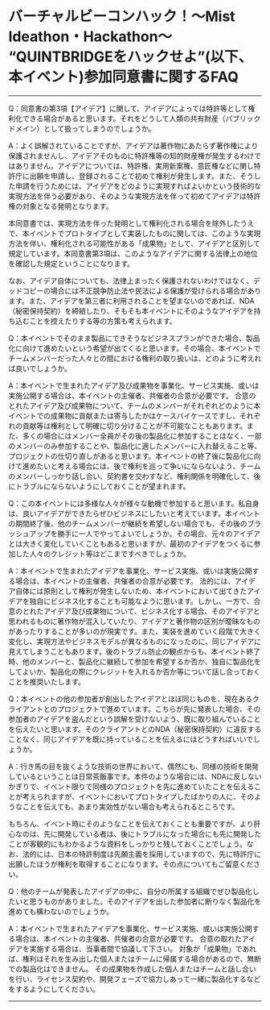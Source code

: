 # バーチャルビーコンハック！〜Mist Ideathon・Hackathon〜 “QUINTBRIDGEをハックせよ”(以下、本イベント)参加同意書に関するFAQ

---

Q：同意書の第3項【アイデア】に関して、アイデアによっては特許等として権利化できる場合があると思います。それをどうして人類の共有財産（パブリックドメイン）として扱ってしまうのでしょうか。

A：よく誤解されていることですが、アイデアは著作物にあたらず著作権により保護されませんし、アイデアそのものに特許権等の知的財産権が発生するわけではありません。アイデアについては、特許権、実用新案権、意匠権などに関し特許庁に出願を申請し、登録されることで初めて権利が発生します。また、そうした申請を行うためには、アイデアをどのように実現すればよいかという技術的な実現方法を伴う必要があり、そのような実現方法を伴って初めてアイデアは特許権の対象となる発明となります。

本同意書では、実現方法を伴った発明として権利化される場合を除外したうえで、本イベントでプロトタイプとして実装したものに関しては、このような実現方法を伴い、権利化される可能性がある「成果物」として、アイデアと区別して規定しています。本同意書第3項は、このようなアイデアに関する法律上の地位を確認した規定ということになります。

なお、アイデア自体についても、法律上まったく保護されないわけではなく、デッドコピーの場合には不正競争防止法や民法による保護が受けられる場合があります。また、アイデアを第三者に利用されることを望まないのであれば、NDA（秘密保持契約）を締結したり、そもそも本イベントにそのようなアイデアを持ち込むことを控えたりする等の方策も考えられます。

Q：本イベントでそのまま製品にできそうなビジネスプランができた場合、製品化に向けて進めたいという希望が出てくると思います。その場合、本イベントでチームメンバーだった人々との間における権利の取り扱いは、どのように考えれば良いでしょうか。

A：本イベントで生まれたアイデア及び成果物を事業化、サービス実施、或いは実施公開する場合は、本イベントの主催者、共催者の合意が必要です。
合意のとれたアイデア及び成果物について、チームのメンバーがそれぞれどのように本イベントでの成果物に貢献または寄与したかはケースバイケースですし、それぞれの貢献等は権利として明確に切り分けることが不可能なこともあります。また、多くの場合にはメンバー全員がその後の製品化に参加することはなく、一部のメンバーのみ参加することや、製品化に適したメンバーに入れ替えること等、プロジェクトの仕切り直しがあると思います。本イベントの終了後に製品化に向けて進めたいと考える場合には、後で権利を巡って争いにならないよう、チームのメンバーしっかり話し合い、契約書を交わすなど、権利関係を明確化して、後にトラブルにならないようにしておくことが望まれます。

Q：この本イベントには多様な人々が様々な動機で参加すると思います。私自身は、良いアイデアができたらぜひビジネスにしたいと考えています。本イベントの期間終了後、他のチームメンバーが継続を希望しない場合でも、その後のブラッシュアップを勝手に一人でやってよいでしょうか。その場合、元々のアイデアとは大きく変化していくこともあると思いますが、最初のアイデアをつくるに参加した人々のクレジット等はどこまですべきでしょうか。

A：本イベントで生まれたアイデアを事業化、サービス実施、或いは実施公開する場合は、本イベントの主催者、共催者の合意が必要です。
法的には、アイデア自体には原則として権利が発生しないため、本イベントにおいて出てきたアイデアを独自にビジネス化することも可能なように思います。しかし、一方で、合意のとれたアイデア及び成果物について、ビジネス化する場合、そのアイデアと思われるものに著作物が混入していたり、アイデアと著作物の区別が曖昧なものがあったりすることが多いのが現実です。また、実装を進めていく段階で大きく変化し、実現方法やビジネスモデルが異なるものになったのに、同じアイデアに見えてしまうこともあります。後のトラブル防止の観点からも、本イベント終了時、他のメンバーと、製品化に継続して参加を希望するか否か、独自に製品化をしてよいか、製品化の際にクレジットを入れるか否か等について話し合っておくことを推奨いたします。

Q：本イベントの他の参加者が創出したアイデアとほぼ同じものを、現在あるクライアントとのプロジェクトで進めています。こちらが先に発表した場合、その参加者のアイデアを盗んだという誤解を受けないよう、既に取り組んでいることを伝えたいと思います。そのクライアントとのNDA（秘密保持契約）に違反することなく、同じアイデアを既に持っていることを伝えるにはどうすればいいでしょうか。

A：行き馬の目を抜くような技術の世界において、偶然にも、同様の技術を開発しているということは日常茶飯事です。本件のような場合には、NDAに反しないかぎりで、イベント限りで同様のプロジェクトを先に進めていたことを伝えることが考えられますが、イベントにおいてプロトタイプしたばかりの人に、そのようなことを伝えても、あまり実効性がない場合も考えられるところです。

もちろん、イベント時にそのようなことを伝えておくことも重要ですが、より肝心なのは、先に開発している者は、後にトラブルになった場合にも先に開発したことが客観的にもわかるような資料をしっかりと残しておくことでしょう。なお、法的には、日本の特許制度は先願主義を採用していますので、先に特許庁に出願したほうが権利を取得することになります。その点についてもご留意ください。

Q：他のチームが発表したアイデアの中に、自分の所属する組織でぜひ製品化したいと思うものがありました。そのアイデアを出した参加者に断りなく製品化を進めても構わないのでしょうか。

A：本イベントで生まれたアイデアを事業化、サービス実施、或いは実施公開する場合は、本イベントの主催者、共催者の合意が必要です。
合意の取れたアイデアを実施する場合は、当事者間で協議して下さい。
対象が「成果物」であれば、権利はそれを生み出した個人またはチームに帰属する場合があるので、無断での製品化はできません。
その成果物を作成した個人またはチームと話し合いを行い、ライセンス契約や、開発フェーズで協力しあって一緒に製品化するなどをするようにしてください。


---
